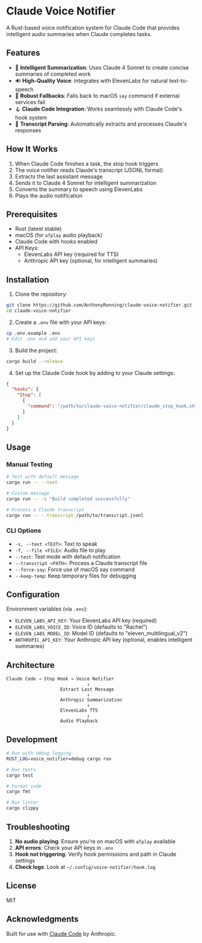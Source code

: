 # Claude Voice Notifier

A Rust-based voice notification system for Claude Code that provides intelligent audio summaries when Claude completes tasks.

## Features

- 🎯 **Intelligent Summarization**: Uses Claude 4 Sonnet to create concise summaries of completed work
- 🔊 **High-Quality Voice**: Integrates with ElevenLabs for natural text-to-speech
- 🔄 **Robust Fallbacks**: Falls back to macOS `say` command if external services fail
- 🪝 **Claude Code Integration**: Works seamlessly with Claude Code's hook system
- 📝 **Transcript Parsing**: Automatically extracts and processes Claude's responses

## How It Works

1. When Claude Code finishes a task, the stop hook triggers
2. The voice notifier reads Claude's transcript (JSONL format)
3. Extracts the last assistant message
4. Sends it to Claude 4 Sonnet for intelligent summarization
5. Converts the summary to speech using ElevenLabs
6. Plays the audio notification

## Prerequisites

- Rust (latest stable)
- macOS (for `afplay` audio playback)
- Claude Code with hooks enabled
- API Keys:
  - ElevenLabs API key (required for TTS)
  - Anthropic API key (optional, for intelligent summaries)

## Installation

1. Clone the repository:
```bash
git clone https://github.com/AnthonyRonning/claude-voice-notifier.git
cd claude-voice-notifier
```

2. Create a `.env` file with your API keys:
```bash
cp .env.example .env
# Edit .env and add your API keys
```

3. Build the project:
```bash
cargo build --release
```

4. Set up the Claude Code hook by adding to your Claude settings:
```json
{
  "hooks": {
    "Stop": [
      {
        "command": "/path/to/claude-voice-notifier/claude_stop_hook.sh"
      }
    ]
  }
}
```

## Usage

### Manual Testing
```bash
# Test with default message
cargo run -- --test

# Custom message
cargo run -- -s "Build completed successfully"

# Process a Claude transcript
cargo run -- --transcript /path/to/transcript.jsonl
```

### CLI Options
- `-s, --text <TEXT>`: Text to speak
- `-f, --file <FILE>`: Audio file to play
- `--test`: Test mode with default notification
- `--transcript <PATH>`: Process a Claude transcript file
- `--force-say`: Force use of macOS say command
- `--keep-temp`: Keep temporary files for debugging

## Configuration

Environment variables (via `.env`):
- `ELEVEN_LABS_API_KEY`: Your ElevenLabs API key (required)
- `ELEVEN_LABS_VOICE_ID`: Voice ID (defaults to "Rachel")
- `ELEVEN_LABS_MODEL_ID`: Model ID (defaults to "eleven_multilingual_v2")
- `ANTHROPIC_API_KEY`: Your Anthropic API key (optional, enables intelligent summaries)

## Architecture

```
Claude Code → Stop Hook → Voice Notifier
                              ↓
                    Extract Last Message
                              ↓
                    Anthropic Summarization
                              ↓
                    ElevenLabs TTS
                              ↓
                    Audio Playback
```

## Development

```bash
# Run with debug logging
RUST_LOG=voice_notifier=debug cargo run

# Run tests
cargo test

# Format code
cargo fmt

# Run linter
cargo clippy
```

## Troubleshooting

1. **No audio playing**: Ensure you're on macOS with `afplay` available
2. **API errors**: Check your API keys in `.env`
3. **Hook not triggering**: Verify hook permissions and path in Claude settings
4. **Check logs**: Look at `~/.config/voice-notifier/hook.log`

## License

MIT

## Acknowledgments

Built for use with [Claude Code](https://claude.ai/code) by Anthropic.